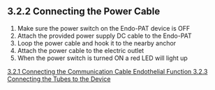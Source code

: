 ## 3.2.2 Connecting the Power Cable

1. Make sure the power switch on the Endo-PAT device is OFF
2. Attach the provided power supply DC cable to the Endo-PAT
3. Loop the power cable and hook it to the nearby anchor
4. Attach the power cable to the electric outlet
5. When the power switch is turned ON a red LED will light up


<div class="center">
<div class="btn-group">
  <a href=":pages_path:/manuals/endothelial-function/3-02-01-connecting-communication-cable.md" class="btn btn-default">
    <span class="glyphicon glyphicon-chevron-left"></span>
    3.2.1 Connecting the Communication Cable
  </a>

  <a href=":pages_path:/manuals/endothelial-function" class="btn btn-default">
    <span class="glyphicon glyphicon-chevron-up"></span>
    Endothelial Function
  </a>

  <a href=":pages_path:/manuals/endothelial-function/3-02-03-connecting-tubes.md" class="btn btn-success">
    3.2.3 Connecting the Tubes to the Device
    <span class="glyphicon glyphicon-chevron-right"></span>
  </a>
</div>
</div>
